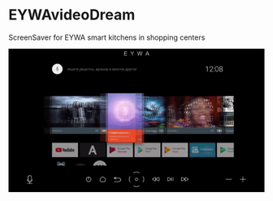 # EYWAvideoDream
ScreenSaver for EYWA smart kitchens in shopping centers

![Farmers Market Finder Demo](Screensaver.gif)
